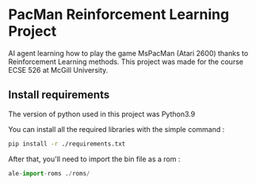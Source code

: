 # PacMan Reinforcement Learning Project

AI agent learning how to play the game MsPacMan (Atari 2600) thanks to Reinforcement Learning methods. This project was made for the course ECSE 526 at McGill University.

## Install requirements

The version of python used in this project was Python3.9

You can install all the required libraries with the simple command :

```bash
pip install -r ./requirements.txt
```

After that, you'll need to import the bin file as a rom :

```python
ale-import-roms ./roms/
```

